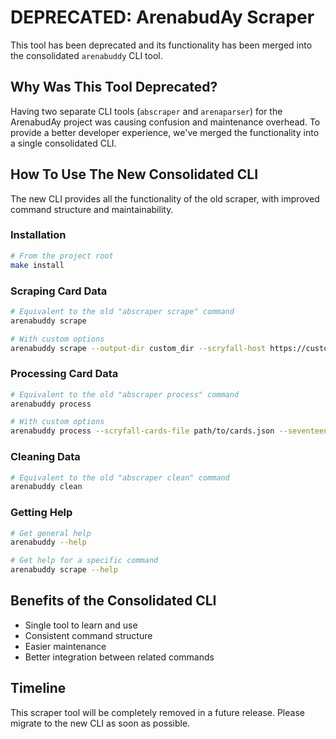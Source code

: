 # DEPRECATED: ArenabudAy Scraper

This tool has been deprecated and its functionality has been merged into the consolidated `arenabuddy` CLI tool.

## Why Was This Tool Deprecated?

Having two separate CLI tools (`abscraper` and `arenaparser`) for the ArenabudAy project was causing confusion and maintenance overhead. To provide a better developer experience, we've merged the functionality into a single consolidated CLI.

## How To Use The New Consolidated CLI

The new CLI provides all the functionality of the old scraper, with improved command structure and maintainability.

### Installation

```bash
# From the project root
make install
```

### Scraping Card Data

```bash
# Equivalent to the old "abscraper scrape" command
arenabuddy scrape

# With custom options
arenabuddy scrape --output-dir custom_dir --scryfall-host https://custom-url
```

### Processing Card Data

```bash
# Equivalent to the old "abscraper process" command
arenabuddy process

# With custom options
arenabuddy process --scryfall-cards-file path/to/cards.json --seventeen-lands-file path/to/data.csv
```

### Cleaning Data

```bash
# Equivalent to the old "abscraper clean" command
arenabuddy clean
```

### Getting Help

```bash
# Get general help
arenabuddy --help

# Get help for a specific command
arenabuddy scrape --help
```

## Benefits of the Consolidated CLI

- Single tool to learn and use
- Consistent command structure
- Easier maintenance
- Better integration between related commands

## Timeline

This scraper tool will be completely removed in a future release. Please migrate to the new CLI as soon as possible.